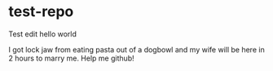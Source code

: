 # test-repo

Test edit hello world

I got lock jaw from eating pasta out of a dogbowl and my wife will be here in 2 hours to marry me. Help me github!
